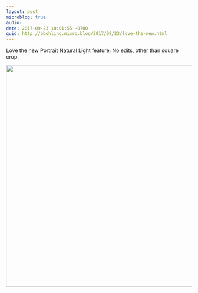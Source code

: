 ```yaml
---
layout: post
microblog: true
audio: 
date: 2017-09-23 10:01:55 -0700
guid: http://bbohling.micro.blog/2017/09/23/love-the-new.html
---
```

Love the new Portrait Natural Light feature. No edits, other than square crop.

<img src="http://bbohling.micro.blog/uploads/2017/91eb254c7c.jpg" width="599" height="600" />

